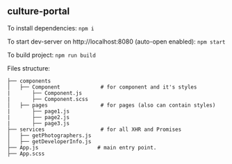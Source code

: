 ## culture-portal

To install dependencies:
`npm i` 

To start dev-server on http://localhost:8080 (auto-open enabled):
`npm start` 

To build project:
`npm run build`

Files structure:
```src
├── components
│   ├── Component             # for component and it's styles
|       ├── Component.js
|       ├── Component.scss
│   ├── pages                 # for pages (also can contain styles)
|       ├── page1.js
|       ├── page2.js
|       ├── page3.js
├── services                  # for all XHR and Promises
│   ├── getPhotographers.js
│   ├── getDeveloperInfo.js
├── App.js                   # main entry point.
├── App.scss 
```
